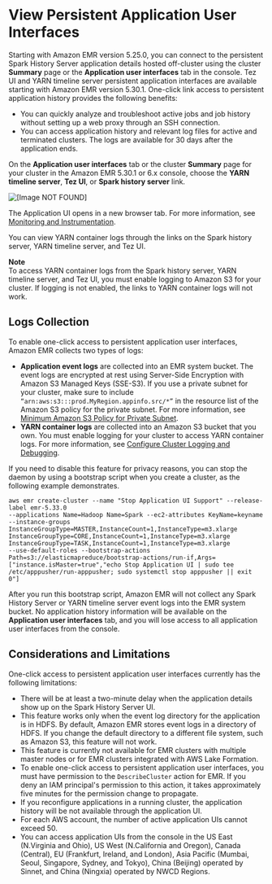 # View Persistent Application User Interfaces<a name="app-history-spark-UI"></a>

Starting with Amazon EMR version 5\.25\.0, you can connect to the persistent Spark History Server application details hosted off\-cluster using the cluster **Summary** page or the **Application user interfaces** tab in the console\. Tez UI and YARN timeline server persistent application interfaces are available starting with Amazon EMR version 5\.30\.1\. One\-click link access to persistent application history provides the following benefits: 
+ You can quickly analyze and troubleshoot active jobs and job history without setting up a web proxy through an SSH connection\.
+ You can access application history and relevant log files for active and terminated clusters\. The logs are available for 30 days after the application ends\. 

On the **Application user interfaces** tab or the cluster **Summary** page for your cluster in the Amazon EMR 5\.30\.1 or 6\.x console, choose the **YARN timeline server**, **Tez UI**, or **Spark history server** link\. 

![\[Image NOT FOUND\]](http://docs.aws.amazon.com/emr/latest/ManagementGuide/images/persistent-application-UI-links.png)

The Application UI opens in a new browser tab\. For more information, see [Monitoring and Instrumentation](https://spark.apache.org/docs/latest/monitoring.html)\.

You can view YARN container logs through the links on the Spark history server, YARN timeline server, and Tez UI\. 

**Note**  
To access YARN container logs from the Spark history server, YARN timeline server, and Tez UI, you must enable logging to Amazon S3 for your cluster\. If logging is not enabled, the links to YARN container logs will not work\. 

## Logs Collection<a name="app-history-spark-UI-event-logs"></a>

To enable one\-click access to persistent application user interfaces, Amazon EMR collects two types of logs: 
+ **Application event logs** are collected into an EMR system bucket\. The event logs are encrypted at rest using Server\-Side Encryption with Amazon S3 Managed Keys \(SSE\-S3\)\. If you use a private subnet for your cluster, make sure to include `“arn:aws:s3:::prod.MyRegion.appinfo.src/*”` in the resource list of the Amazon S3 policy for the private subnet\. For more information, see [Minimum Amazon S3 Policy for Private Subnet](https://docs.aws.amazon.com/emr/latest/ManagementGuide/private-subnet-iampolicy.html)\.
+ **YARN container logs** are collected into an Amazon S3 bucket that you own\. You must enable logging for your cluster to access YARN container logs\. For more information, see [Configure Cluster Logging and Debugging](https://docs.aws.amazon.com/emr/latest/ManagementGuide/emr-plan-debugging.html)\.

If you need to disable this feature for privacy reasons, you can stop the daemon by using a bootstrap script when you create a cluster, as the following example demonstrates\.

```
aws emr create-cluster --name "Stop Application UI Support" --release-label emr-5.33.0  
--applications Name=Hadoop Name=Spark --ec2-attributes KeyName=keyname 
--instance-groups InstanceGroupType=MASTER,InstanceCount=1,InstanceType=m3.xlarge InstanceGroupType=CORE,InstanceCount=1,InstanceType=m3.xlarge InstanceGroupType=TASK,InstanceCount=1,InstanceType=m3.xlarge 
--use-default-roles --bootstrap-actions Path=s3://elasticmapreduce/bootstrap-actions/run-if,Args=["instance.isMaster=true","echo Stop Application UI | sudo tee /etc/apppusher/run-apppusher; sudo systemctl stop apppusher || exit 0"]
```

After you run this bootstrap script, Amazon EMR will not collect any Spark History Server or YARN timeline server event logs into the EMR system bucket\. No application history information will be available on the **Application user interfaces** tab, and you will lose access to all application user interfaces from the console\.

## Considerations and Limitations<a name="app-history-spark-UI-limitations"></a>

One\-click access to persistent application user interfaces currently has the following limitations: 
+ There will be at least a two\-minute delay when the application details show up on the Spark History Server UI\.
+ This feature works only when the event log directory for the application is in HDFS\. By default, Amazon EMR stores event logs in a directory of HDFS\. If you change the default directory to a different file system, such as Amazon S3, this feature will not work\. 
+ This feature is currently not available for EMR clusters with multiple master nodes or for EMR clusters integrated with AWS Lake Formation\. 
+ To enable one\-click access to persistent application user interfaces, you must have permission to the `DescribeCluster` action for EMR\. If you deny an IAM principal's permission to this action, it takes approximately five minutes for the permission change to propagate\.
+ If you reconfigure applications in a running cluster, the application history will be not available through the application UI\. 
+ For each AWS account, the number of active application UIs cannot exceed 50\.
+ You can access application UIs from the console in the US East \(N\.Virginia and Ohio\), US West \(N\.California and Oregon\), Canada \(Central\), EU \(Frankfurt, Ireland, and London\), Asia Pacific \(Mumbai, Seoul, Singapore, Sydney, and Tokyo\), China \(Beijing\) operated by Sinnet, and China \(Ningxia\) operated by NWCD Regions\.